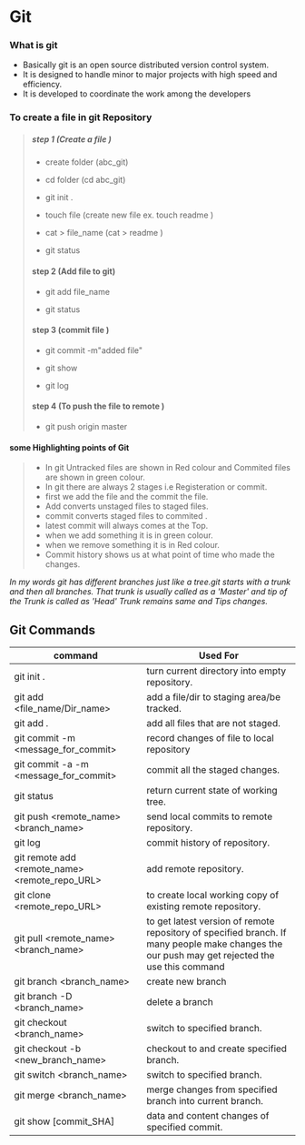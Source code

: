 # **Git**

### What is git 

* Basically git is an open source distributed version control system.
* It is designed to handle minor to major projects with high speed and efficiency.
* It is developed to coordinate the work among the developers


### To create a file in git Repository
> 
> ##### step 1 (Create a file )
> 
> * create folder (abc_git)
> 
> * cd folder (cd abc_git)
> 
> * git init .
> 
> * touch file (create new file ex. touch readme )
> 
> * cat > file_name (cat > readme )
> 
> * git status
> 
> #### step 2 (Add file to git)
> 
> * git add file_name
> 
> * git status
> 
> #### step 3 (commit file )
> 
> * git commit -m"added file"
> 
> * git show
> * git log
> 
> #### step 4 (To push the file to remote )
> 
> * git push origin master


#### some Highlighting points of Git 
> * In git Untracked files are shown in Red colour and
> Commited files are shown in green colour.
> * In git there are always 2 stages i.e Registeration or commit.
> * first we add the file and the commit the file.
> * Add converts unstaged files to staged files.
> * commit converts staged files to commited .
> * latest commit will always comes at the Top.
> * when we add something it is in green colour.
> * when we remove something it is in Red colour.
> * Commit history shows us at what point of time who made the changes.

 *In my words git has different branches just like a tree.git starts with a trunk and then all branches. That trunk is usually called as a 'Master' and tip of the Trunk is called as 'Head'
Trunk remains same and Tips changes.* 



## Git Commands



<table>
<thead>
	<tr>
		<th>command</th>
		<th>Used For</th>
	</tr>
</thead>
<tbody>
	<tr>
		<td>git init .</td>
		<td>turn current directory into empty repository.</td>
	</tr>
	<tr>
		<td>git add &lt;file_name/Dir_name&gt;</td>
		<td>add a file/dir to staging area/be tracked.</td>
	</tr>
	<tr>
		<td>git add .</td>
		<td>add all files that are not staged.</td>
	</tr>
	<tr>
		<td>git commit -m &lt;message_for_commit&gt;</td>
		<td>record changes of file to local repository</td>
	</tr>
	<tr>
		<td>git commit -a -m &lt;message_for_commit&gt;</td>
		<td>commit all the staged changes.</td>
	</tr>
	<tr>
		<td>git status</td>
		<td>return current state of working tree.</td>
	</tr>
	<tr>
		<td>git push &lt;remote_name&gt; &lt;branch_name&gt;</td>
		<td>send local commits to remote repository.</td>
	</tr>
	<tr>
		<td>git log</td>
		<td>commit history of repository.</td>
	</tr>
	<tr>
		<td>git remote add &lt;remote_name&gt; &lt;remote_repo_URL&gt;</td>
		<td>add remote repository.</td>
	</tr>
	<tr>
		<td>git clone &lt;remote_repo_URL&gt;</td>
		<td>to create local working copy of existing remote repository.</td>
	</tr>
	<tr>
		<td>git pull &lt;remote_name&gt; &lt;branch_name&gt;</td>
		<td>to get latest version of remote repository of specified branch. If many people make changes the our push may get rejected the use this command</td>
	</tr>
	<tr>
		<td>git branch &lt;branch_name&gt;</td>
		<td>create new branch</td>
	</tr>
	<tr>
		<td>git branch -D &lt;branch_name&gt;</td>
		<td>delete a branch</td>
	</tr>
	<tr>
		<td>git checkout &lt;branch_name&gt;</td>
		<td>switch to specified branch.</td>
	</tr>
	<tr>
		<td>git checkout -b &lt;new_branch_name&gt;</td>
		<td>checkout to and create specified branch.</td>
	</tr>
	<tr>
		<td>git switch &lt;branch_name&gt;</td>
		<td>switch to specified branch.</td>
	</tr>
	<tr>
		<td>git merge &lt;branch_name&gt;</td>
		<td>merge changes from specified branch into current branch.</td>
	</tr>
	<tr>
		<td>git show [commit_SHA]</td>
		<td>data and content changes of specified commit.</td>
	</tr>
</tbody>
</table>
